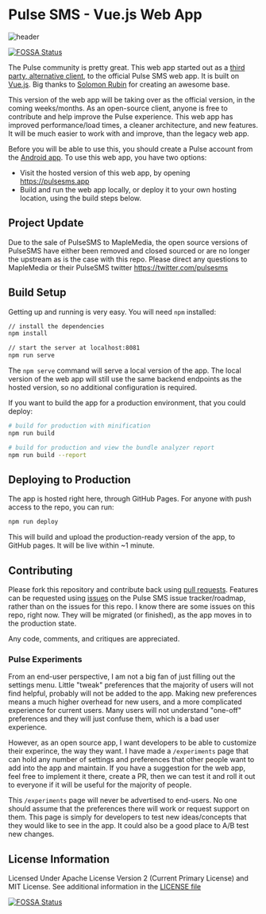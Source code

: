 # Pulse SMS - Vue.js Web App

![header](artwork/header.png)

[![FOSSA Status](https://app.fossa.com/api/projects/git%2Bgithub.com%2Fklinker-apps%2Fmessenger-web.svg?type=shield)](https://app.fossa.com/projects/git%2Bgithub.com%2Fklinker-apps%2Fmessenger-web?ref=badge_shield)

The Pulse community is pretty great. This web app started out as a [third party, alternative client](https://github.com/Serubin/PulseClient), to the official Pulse SMS web app. It is built on [Vue.js](https://vuejs.org/). Big thanks to [Solomon Rubin](https://github.com/Serubin) for creating an awesome base.

This version of the web app will be taking over as the official version, in the coming weeks/months. As an open-source client, anyone is free to contribute and help improve the Pulse experience. This web app has improved performance/load times, a cleaner architecture, and new features. It will be much easier to work with and improve, than the legacy web app.

Before you will be able to use this, you should create a Pulse account from the [Android app](https://messenger.klinkerapps.com/overview/signup.html). To use this web app, you have two options:

* Visit the hosted version of this web app, by opening https://pulsesms.app
* Build and run the web app locally, or deploy it to your own hosting location, using the build steps below.

## Project Update
Due to the sale of PulseSMS to MapleMedia, the open source versions of PulseSMS have either been removed and closed sourced or are no longer the upstream as is the case with this repo. Please direct any questions to MapleMedia or their PulseSMS twitter https://twitter.com/pulsesms

## Build Setup

Getting up and running is very easy. You will need `npm` installed:

```bash
// install the dependencies
npm install

// start the server at localhost:8081
npm run serve
```

The `npm serve` command will serve a local version of the app. The local version of the web app will still use the same backend endpoints as the hosted version, so no additional configuration is required.

If you want to build the app for a production environment, that you could deploy:

```bash
# build for production with minification
npm run build

# build for production and view the bundle analyzer report
npm run build --report
```

## Deploying to Production

The app is hosted right here, through GitHub Pages. For anyone with push access to the repo, you can run: 

```bash
npm run deploy
```

This will build and upload the production-ready version of the app, to GitHub pages. It will be live within ~1 minute.

## Contributing

Please fork this repository and contribute back using [pull requests](https://github.com/klinker-apps/pulse-sms-web/pulls). Features can be requested using [issues](https://github.com/klinker-apps/pulse-sms-issues/issues) on the Pulse SMS issue tracker/roadmap, rather than on the issues for this repo. I know there are some issues on this repo, right now. They will be migrated (or finished), as the app moves in to the production state.

Any code, comments, and critiques are appreciated.

### Pulse Experiments

From an end-user perspective, I am not a big fan of just filling out the settings menu. Little "tweak" preferences that the majority of users will not find helpful, probably will not be added to the app. Making new preferences means a much higher overhead for new users, and a more complicated experience for current users. Many users will not understand "one-off" preferences and they will just confuse them, which is a bad user experience.

However, as an open source app, I want developers to be able to customize their experince, the way they want. I have made a `/experiments` page that can hold any number of settings and preferences that other people want to add into the app and maintain. If you have a suggestion for the web app, feel free to implement it there, create a PR, then we can test it and roll it out to everyone if it will be useful for the majority of people.

This `/experiments` page will never be advertised to end-users. No one should assume that the preferences there will work or request support on them. This page is simply for developers to test new ideas/concepts that they would like to see in the app. It could also be a good place to A/B test new changes.

## License Information
Licensed Under Apache License Version 2 (Current Primary License) and MIT License. See additional information in the [LICENSE file](./LICENSE)

[![FOSSA Status](https://app.fossa.com/api/projects/git%2Bgithub.com%2Fklinker-apps%2Fmessenger-web.svg?type=large)](https://app.fossa.com/projects/git%2Bgithub.com%2Fklinker-apps%2Fmessenger-web?ref=badge_large)
